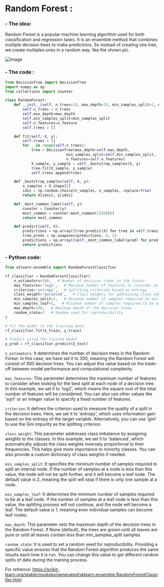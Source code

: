 # Random Forest :


### - The idea:
Random Forest is a popular machine learning algorithm used for both classification and regression tasks. 
It is an ensemble method that combines multiple decision trees to make predictions.
So instead of creating one tree, we create multiples ones in a random way. like the shown pic.

![image](https://github.com/IslemBouzidi/DataScience/assets/87117961/9355299e-5e76-4b8b-9995-6b37243551f8)


### - The code :
``` python
from DecisionTree import DecisionTree
import numpy as np
from collections import Counter

class RandomForest:
    def __init__(self, n_trees=10, max_depth=10, min_samples_split=2, n_feature=None):
        self.n_trees = n_trees
        self.max_depth=max_depth
        self.min_samples_split=min_samples_split
        self.n_features=n_feature
        self.trees = []

    def fit(self, X, y):
        self.trees = []
        for _ in range(self.n_trees):
            tree = DecisionTree(max_depth=self.max_depth,
                            min_samples_split=self.min_samples_split,
                            n_features=self.n_features)
            X_sample, y_sample = self._bootstrap_samples(X, y)
            tree.fit(X_sample, y_sample)
            self.trees.append(tree)

    def _bootstrap_samples(self, X, y):
        n_samples = X.shape[0]
        idxs = np.random.choice(n_samples, n_samples, replace=True)
        return X[idxs], y[idxs]

    def _most_common_label(self, y):
        counter = Counter(y)
        most_common = counter.most_common(1)[0][0]
        return most_common

    def predict(self, X):
        predictions = np.array([tree.predict(X) for tree in self.trees])
        tree_preds = np.swapaxes(predictions, 0, 1)
        predictions = np.array([self._most_common_label(pred) for pred in tree_preds])
        return predictions 

```

### - Python code:
```python
from sklearn.ensemble import RandomForestClassifier

rf_classifier = RandomForestClassifier(
    n_estimators=300,   # Number of decision trees in the forest
    max_features='log2',   # Maximum number of features to consider at each split, log2 == sqrt 2
    criterion='entropy',   # Splitting criterion based on entropy
    class_weight='balanced',   # Class weights for addressing class imbalance
    min_samples_split=2,   # Minimum number of samples required to split an internal node
    min_samples_leaf=1,   # Minimum number of samples required to be at a leaf node
    max_depth=100,   # Maximum depth of the decision trees
    random_state=2   # Random seed for reproducibility
)

# Fit the model to the training data
rf_classifier.fit(X_train, y_train)

# Predict using the trained model
y_pred = rf_classifier.predict(X_test)
```

`n_estimators`: It determines the number of decision trees in the Random Forest. In this case, we have set it to 300, meaning the Random Forest will consist of 300 decision trees. You can adjust this value based on the trade-off between model performance and computational complexity.

`max_features`: This parameter determines the maximum number of features to consider when looking for the best split at each node of a decision tree. In this example, we set it to 'log2', which means the square root of the total number of features will be considered. You can also use other values like 'sqrt' or an integer value to specify a fixed number of features.

`criterion`: It defines the criterion used to measure the quality of a split in the decision trees. Here, we set it to 'entropy', which uses information gain based on the entropy of the target variable. Alternatively, you can use 'gini' to use the Gini impurity as the splitting criterion.

`class_weight`: This parameter addresses class imbalance by assigning weights to the classes. In this example, we set it to 'balanced', which automatically adjusts the class weights inversely proportional to their frequencies. This helps give more importance to minority classes. You can also provide a custom dictionary of class weights if needed.

`min_samples_split`: It specifies the minimum number of samples required to split an internal node. If the number of samples at a node is less than this value, the node will not be split further, and it will become a leaf node. The default value is 2, meaning the split will stop if there is only one sample at a node.

`min_samples_leaf`: It determines the minimum number of samples required to be at a leaf node. If the number of samples at a leaf node is less than this value, the splitting process will not continue, and the node will become a leaf. The default value is 1, meaning even individual samples can become leaf nodes.

`max_depth`: This parameter sets the maximum depth of the decision trees in the Random Forest. If None (default), the trees are grown until all leaves are pure or until all leaves contain less than min_samples_split samples.

`random_state`: It is used to set a random seed for reproducibility. Providing a specific value ensures that the Random Forest algorithm produces the same results each time it is run. You can change this value to get different random splits of data during the training process.

For refrence: https://scikit-learn.org/stable/modules/generated/sklearn.ensemble.RandomForestClassifier.html

